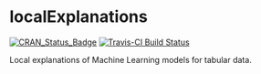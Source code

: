 # localExplanations

[![CRAN_Status_Badge](http://www.r-pkg.org/badges/version/localExplanations)](https://cran.r-project.org/package=localExplanations)
[![Travis-CI Build Status](https://travis-ci.org/mstaniak/localExplanations.svg?branch=master)](https://travis-ci.org/mstaniak/localExplanations)


Local explanations of Machine Learning models for tabular data.
